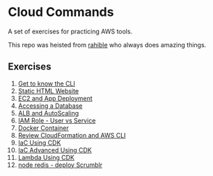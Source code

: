 # Cloud Commands

A set of exercises for practicing AWS tools.

This repo was heisted from [rahible](https://github.com/rahible) who always does amazing things.

## Exercises
1. [Get to know the CLI](1-know-cli)
1. [Static HTML Website](2-static-html)
1. [EC2 and App Deployment](3-ec2-app-deployment)
1. [Accessing a Database](4-accessing-databases)
1. [ALB and AutoScaling](5-alb-autoscaling)
1. [IAM Role - User vs Service](6-s3-bucket-policies)
1. [Docker Container](7-docker-container)
1. [Review CloudFormation and AWS CLI](8-review-cloudformation)
1. [IaC Using CDK](9-iac-using-cdk)
1. [IaC Advanced Using CDK](10-iac-ex-5)
1. [Lambda Using CDK](11-lambda-cdk)
1. [node redis - deploy Scrumblr](node-redis)
